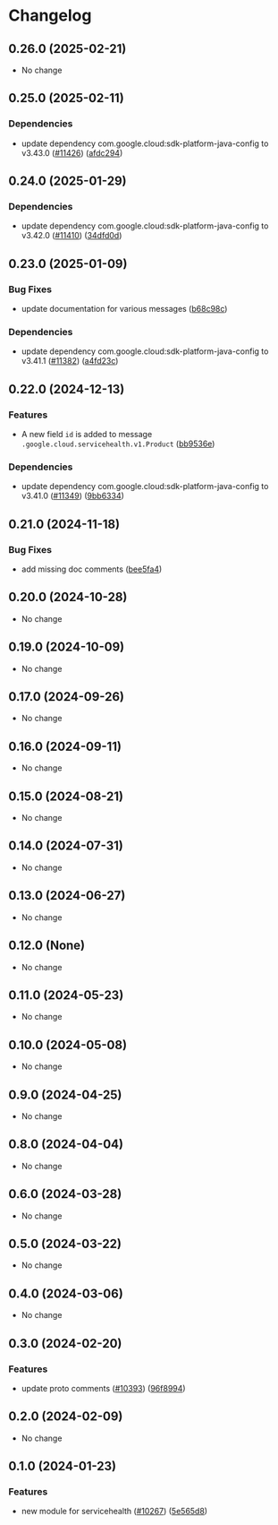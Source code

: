# Changelog

## 0.26.0 (2025-02-21)

* No change


## 0.25.0 (2025-02-11)

### Dependencies

* update dependency com.google.cloud:sdk-platform-java-config to v3.43.0 ([#11426](https://github.com/googleapis/google-cloud-java/issues/11426)) ([afdc294](https://github.com/googleapis/google-cloud-java/commit/afdc2944304a077ce4cbdd8c7675f1ca707b2be0))


## 0.24.0 (2025-01-29)

### Dependencies

* update dependency com.google.cloud:sdk-platform-java-config to v3.42.0 ([#11410](https://github.com/googleapis/google-cloud-java/issues/11410)) ([34dfd0d](https://github.com/googleapis/google-cloud-java/commit/34dfd0dc9c5ca042aca0778e8d34b2ca072bfeb1))


## 0.23.0 (2025-01-09)

### Bug Fixes

* update documentation for various messages ([b68c98c](https://github.com/googleapis/google-cloud-java/commit/b68c98c14e4de0d1f5755bc306278ee16d2c55ce))

### Dependencies

* update dependency com.google.cloud:sdk-platform-java-config to v3.41.1 ([#11382](https://github.com/googleapis/google-cloud-java/issues/11382)) ([a4fd23c](https://github.com/googleapis/google-cloud-java/commit/a4fd23ce1dfa364959de1e97e3b769996f3c7d0d))


## 0.22.0 (2024-12-13)

### Features

* A new field `id` is added to message `.google.cloud.servicehealth.v1.Product` ([bb9536e](https://github.com/googleapis/google-cloud-java/commit/bb9536e7b488e7b541937df521afdb49eac595c9))

### Dependencies

* update dependency com.google.cloud:sdk-platform-java-config to v3.41.0 ([#11349](https://github.com/googleapis/google-cloud-java/issues/11349)) ([9bb6334](https://github.com/googleapis/google-cloud-java/commit/9bb6334458fdec53ba9fdec501de534d6516f102))


## 0.21.0 (2024-11-18)

### Bug Fixes

* add missing doc comments ([bee5fa4](https://github.com/googleapis/google-cloud-java/commit/bee5fa4d897e8a9b6c08ac8511a8503524a88dc0))



## 0.20.0 (2024-10-28)

* No change


## 0.19.0 (2024-10-09)

* No change


## 0.17.0 (2024-09-26)

* No change


## 0.16.0 (2024-09-11)

* No change


## 0.15.0 (2024-08-21)

* No change


## 0.14.0 (2024-07-31)

* No change


## 0.13.0 (2024-06-27)

* No change


## 0.12.0 (None)

* No change


## 0.11.0 (2024-05-23)

* No change


## 0.10.0 (2024-05-08)

* No change


## 0.9.0 (2024-04-25)

* No change


## 0.8.0 (2024-04-04)

* No change


## 0.6.0 (2024-03-28)

* No change


## 0.5.0 (2024-03-22)

* No change


## 0.4.0 (2024-03-06)

* No change


## 0.3.0 (2024-02-20)

### Features

* update proto comments ([#10393](https://github.com/googleapis/google-cloud-java/issues/10393)) ([96f8994](https://github.com/googleapis/google-cloud-java/commit/96f8994d09806e80879e583573258e61fbd80bcd))



## 0.2.0 (2024-02-09)

* No change


## 0.1.0 (2024-01-23)

### Features

* new module for servicehealth ([#10267](https://github.com/googleapis/google-cloud-java/issues/10267)) ([5e565d8](https://github.com/googleapis/google-cloud-java/commit/5e565d815d431023052ec8c49247d730542b70a8))

